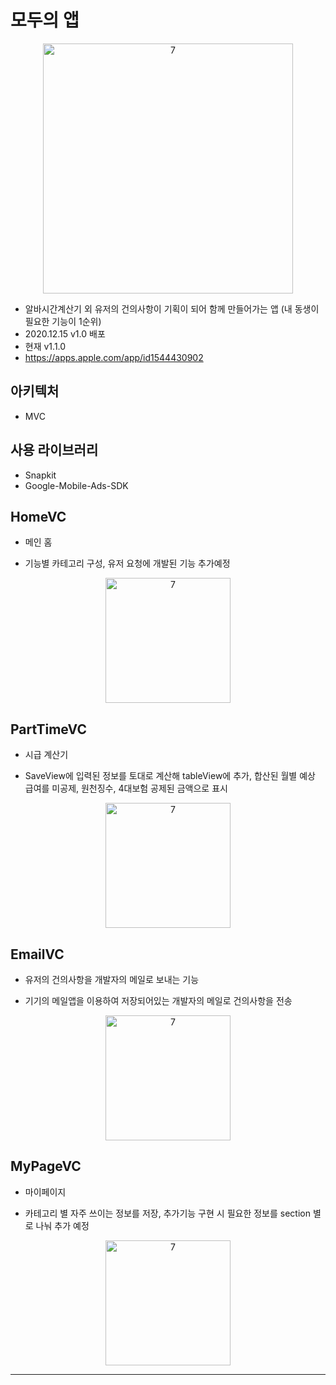 # 모두의 앱

<p align="center">
<img width="400" alt="7" src="https://user-images.githubusercontent.com/62653558/102368422-2d594400-3ffe-11eb-8599-7f54267c3047.jpg">
</p>

- 알바시간계산기 외 유저의 건의사항이 기획이 되어 함께 만들어가는 앱 (내 동생이 필요한 기능이 1순위)
- 2020.12.15 v1.0 배포
- 현재 v1.1.0
- https://apps.apple.com/app/id1544430902

## 아키텍처 
- MVC


## 사용 라이브러리 
- Snapkit
- Google-Mobile-Ads-SDK




## HomeVC
- 메인 홈 

- 기능별 카테고리 구성, 유저 요청에 개발된 기능 추가예정

<p align="center">
<img width="200" alt="7" src="https://user-images.githubusercontent.com/62653558/102371260-56c79f00-4001-11eb-9c68-55e9a9fe7542.gif">
</p>

## PartTimeVC
- 시급 계산기

- SaveView에 입력된 정보를 토대로 계산해 tableView에 추가, 합산된 월별 예상 급여를 미공제, 원천징수, 4대보험 공제된 금액으로 표시

<p align="center">
<img width="200" alt="7" src="https://user-images.githubusercontent.com/62653558/102371257-55967200-4001-11eb-98ba-84be59474f28.gif">
</p>

## EmailVC
- 유저의 건의사항을 개발자의 메일로 보내는 기능

- 기기의 메일앱을 이용하여 저장되어있는 개발자의 메일로 건의사항을 전송

<p align="center">
<img width="200" alt="7" src="https://user-images.githubusercontent.com/62653558/102371254-54654500-4001-11eb-8980-be8a109c3746.gif">
</p>

## MyPageVC
- 마이페이지

- 카테고리 별 자주 쓰이는 정보를 저장, 추가기능 구현 시 필요한 정보를 section 별로 나눠 추가 예정

<p align="center">
<img width="200" alt="7" src="https://user-images.githubusercontent.com/62653558/102371222-4d3e3700-4001-11eb-8fb2-223cb215b3a7.gif">
</p>


---

</div>
